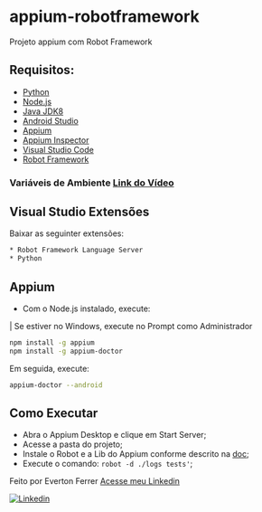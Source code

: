 # appium-robotframework
Projeto appium com Robot Framework

## Requisitos:

* [Python](https://www.python.org/downloads/)
* [Node.js](https://nodejs.org/en/)
* [Java JDK8](http://www.oracle.com/technetwork/pt/java/javase/downloads/jdk8-downloads-2133151.html)
* [Android Studio](https://developer.android.com/studio/index.html?hl=pt-br)
* [Appium](http://appium.io/downloads.html)
* [Appium Inspector](https://github.com/appium/appium-inspector/releases)
* [Visual Studio Code](https://code.visualstudio.com/)
* [Robot Framework](https://robotframework.org/)

### Variáveis de Ambiente [Link do Vídeo](https://www.youtube.com/watch?v=ZsOq4xoTid0)

## Visual Studio Extensões

Baixar as seguinter extensões:

```bash
* Robot Framework Language Server
* Python
```

## Appium

* Com o Node.js instalado, execute:

| Se estiver no Windows, execute no Prompt como Administrador

```bash
npm install -g appium
npm install -g appium-doctor
```

Em seguida, execute:

```bash
appium-doctor --android
```

## Como Executar

* Abra o Appium Desktop e clique em Start Server;
* Acesse a pasta do projeto;
* Instale o Robot e a Lib do Appium conforme descrito na [doc](https://robotframework.org/);
* Execute o comando: ```robot -d ./logs tests'```;

Feito por Everton Ferrer [Acesse meu Linkedin](https://www.linkedin.com/in/everton-ferrer-55903199/)

[![Linkedin](https://img.shields.io/badge/-LinkedIn-595D60?style=flat-square&logo=Linkedin&logoColor=white&link=https://www.linkedin.com/in/nayaraquino//)](https://www.linkedin.com/in/everton-ferrer-55903199/)

